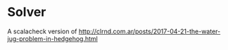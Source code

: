 # Solver

A scalacheck version of http://clrnd.com.ar/posts/2017-04-21-the-water-jug-problem-in-hedgehog.html
